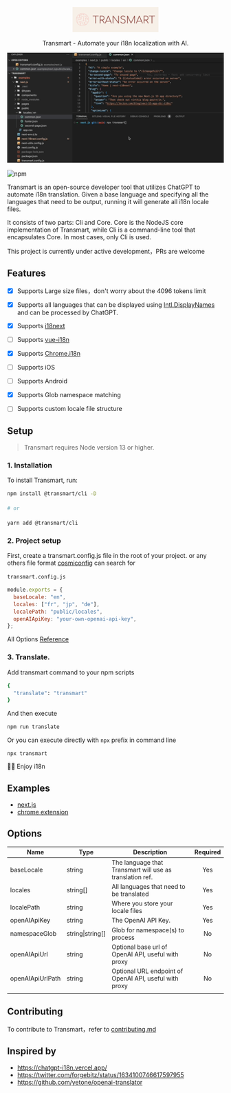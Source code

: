 

<center>

 ![alt](./assets/logo.png)

</center>

<center>

Transmart - Automate your i18n localization with AI.

</center>


![alt](./assets/record.gif)

![npm](https://img.shields.io/npm/v/@transmart/cli?style=flat-square)


Transmart is an open-source developer tool that utilizes ChatGPT to automate i18n translation. Given a base language and specifying all the languages that need to be output, running it will generate all i18n locale files.

It consists of two parts: Cli and Core. Core is the NodeJS core implementation of Transmart, while Cli is a command-line tool that encapsulates Core. In most cases, only Cli is used.

This project is currently under active development，PRs are welcome

## Features

- [x] Supports Large size files，don't worry about the 4096 tokens limit
- [x] Supports all languages that can be displayed using [Intl.DisplayNames](https://developer.mozilla.org/en-US/docs/Web/JavaScript/Reference/Global_Objects/Intl/DisplayNames/DisplayNames) and can be processed by ChatGPT.
- [x] Supports [i18next](https://www.i18next.com/)
- [ ] Supports [vue-i18n](https://kazupon.github.io/vue-i18n/)
- [x] Supports [Chrome.i18n](https://developer.chrome.com/docs/webstore/i18n/#choosing-locales-to-support)
- [ ] Supports iOS
- [ ] Supports Android
- [x] Supports Glob namespace matching
- [ ] Supports custom locale file structure



## Setup

> Transmart requires Node version 13 or higher.

### 1. Installation
To install Transmart, run:


```sh
npm install @transmart/cli -D

# or

yarn add @transmart/cli
```

### 2. Project setup

First, create a transmart.config.js file in the root of your project. or any others file format [cosmiconfig](https://www.npmjs.com/package/cosmiconfig?activeTab=readme) can search for

`transmart.config.js`

```js
module.exports = {
  baseLocale: "en",
  locales: ["fr", "jp", "de"],
  localePath: "public/locales",
  openAIApiKey: "your-own-openai-api-key",
};

```

All Options [Reference](#options)


### 3. Translate.

Add transmart command to your npm scripts

```sh
{
  "translate": "transmart"
} 
```

And then execute

```sh
npm run translate
```

Or you can execute directly with `npx` prefix in command line

```
npx transmart
```

🎉🎉 Enjoy i18n 


## Examples

- [next.js](./examples/next)
- [chrome extension](./examples/chrome-extension/)

## Options

| Name             | Type                   | Description                                              | Required |
|------------------|------------------------|----------------------------------------------------------|:--------:|
| baseLocale       | string                 | The language that Transmart will use as translation ref.  |    Yes   |
| locales          | string[]               | All languages that need to be translated                  |    Yes   |
| localePath       | string                 | Where you store your locale files                        |    Yes   |
| openAIApiKey     | string                 | The OpenAI API Key.                                      |    Yes   |
| namespaceGlob    | string\|string[]       | Glob for namespace(s) to process                          |    No   |
| openAIApiUrl     | string     | Optional base url of OpenAI API, useful with proxy        |    No    |
| openAIApiUrlPath | string     | Optional URL endpoint of OpenAI API, useful with proxy    |    No    |
                                                     |





## Contributing

To contribute to Transmart，refer to [contributing.md](./CONTRIBUTING.md)



## Inspired by

- https://chatgpt-i18n.vercel.app/
- https://twitter.com/forgebitz/status/1634100746617597955
- https://github.com/yetone/openai-translator
